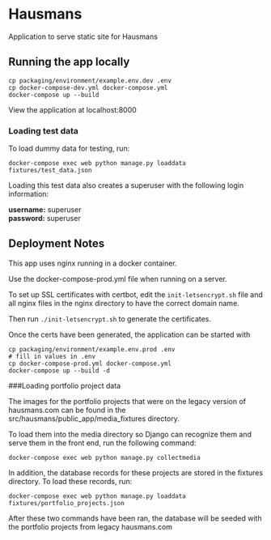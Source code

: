 # Hausmans
Application to serve static site for Hausmans

## Running the app locally

```
cp packaging/environment/example.env.dev .env
cp docker-compose-dev.yml docker-compose.yml
docker-compose up --build
```

View the application at localhost:8000

### Loading test data
To load dummy data for testing, run:
```shell script
docker-compose exec web python manage.py loaddata fixtures/test_data.json
```

Loading this test data also creates a superuser with the following login information:

**username:** superuser<br>
**password:** superuser

## Deployment Notes
This app uses nginx running in a docker container.

Use the docker-compose-prod.yml file when running on a server.

To set up SSL certificates with certbot, edit the `init-letsencrypt.sh` file and all nginx files in the nginx directory to have the correct domain name.

Then run `./init-letsencrypt.sh` to generate the certificates.

Once the certs have been generated, the application can be started with 
```
cp packaging/environment/example.env.prod .env
# fill in values in .env
cp docker-compose-prod.yml docker-compose.yml
docker-compose up --build -d
```


###Loading portfolio project data

The images for the portfolio projects that were on the legacy version of hausmans.com can be found in the src/hausmans/public_app/media_fixtures directory.

To load them into the media directory so Django can recognize them and serve them in the front end, run the following command:
```shell script
docker-compose exec web python manage.py collectmedia
```

In addition, the database records for these projects are stored in the fixtures directory. To load these records, run:
```shell script
docker-compose exec web python manage.py loaddata fixtures/portfolio_projects.json
```

After these two commands have been ran, the database will be seeded with the portfolio projects from legacy hausmans.com 

